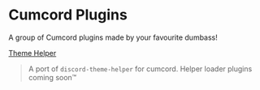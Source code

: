 # Cumcord Plugins
A group of Cumcord plugins made by your favourite dumbass!

[Theme Helper](https://hyblocker-discord.github.io/cumcord-plugins/ThemeHelper/)

> A port of `discord-theme-helper` for cumcord. Helper loader plugins coming soon™
